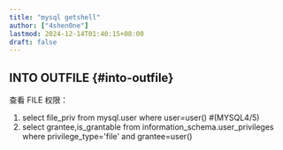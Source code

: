 ```yaml
---
title: "mysql getshell"
author: ["4shen0ne"]
lastmod: 2024-12-14T01:40:15+08:00
draft: false
---
```


## INTO OUTFILE {#into-outfile}

查看 FILE 权限：

1.  select file_priv from mysql.user where user=user()  #(MYSQL4/5)
2.  select grantee,is_grantable from information_schema.user_privileges where privilege_type='file' and grantee=user()
